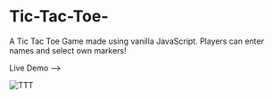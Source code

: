 # Tic-Tac-Toe-

A Tic Tac Toe Game made using vanilla JavaScript. Players can enter names and select own markers!

Live Demo -->

![TTT](https://github.com/mhamza-khalid/Tic-Tac-Toe-/assets/125656697/5715e8f1-755b-45aa-92e4-e5e9b61b30dd)
